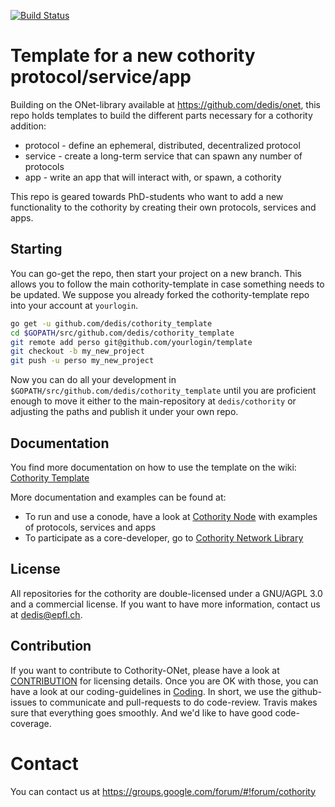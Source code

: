 [![Build Status](https://travis-ci.org/dedis/cothority_template.svg?branch=master)](https://travis-ci.org/dedis/cothority_template)

# Template for a new cothority protocol/service/app

Building on the ONet-library available at 
https://github.com/dedis/onet, this
repo holds templates to build the different parts necessary for a cothority
addition:

* protocol - define an ephemeral, distributed, decentralized protocol
* service - create a long-term service that can spawn any number of protocols
* app - write an app that will interact with, or spawn, a cothority

This repo is geared towards PhD-students who want to add a new functionality to
the cothority by creating their own protocols, services and apps.

## Starting

You can go-get the repo, then start your project on a new branch. This allows
you to follow the main cothority-template in case something needs to be
updated. We suppose you already forked the cothority-template repo into your
account at `yourlogin`.

```bash
go get -u github.com/dedis/cothority_template
cd $GOPATH/src/github.com/dedis/cothority_template
git remote add perso git@github.com/yourlogin/template
git checkout -b my_new_project
git push -u perso my_new_project
```

Now you can do all your development in `$GOPATH/src/github.com/dedis/cothority_template`
until you are proficient enough to move it either to the main-repository at
`dedis/cothority` or adjusting the paths and publish it under your own repo.

## Documentation

You find more documentation on how to use the template on the wiki:
[Cothority Template](https://github.com/dedis/cothority_template/wiki)

More documentation and examples can be found at:
- To run and use a conode, have a look at 
	[Cothority Node](https://github.com/dedis/cothority/wiki)
	with examples of protocols, services and apps
- To participate as a core-developer, go to 
	[Cothority Network Library](https://github.com/dedis/onet/wiki)

## License

All repositories for the cothority are double-licensed under a 
GNU/AGPL 3.0 and a commercial license. If you want to have more information, 
contact us at dedis@epfl.ch.

## Contribution

If you want to contribute to Cothority-ONet, please have a look at 
[CONTRIBUTION](https://github.com/dedis/cothority/blob/master/CONTRIBUTION) for
licensing details. Once you are OK with those, you can have a look at our
coding-guidelines in
[Coding](https://github.com/dedis/Coding). In short, we use the github-issues
to communicate and pull-requests to do code-review. Travis makes sure that
everything goes smoothly. And we'd like to have good code-coverage.

# Contact

You can contact us at https://groups.google.com/forum/#!forum/cothority